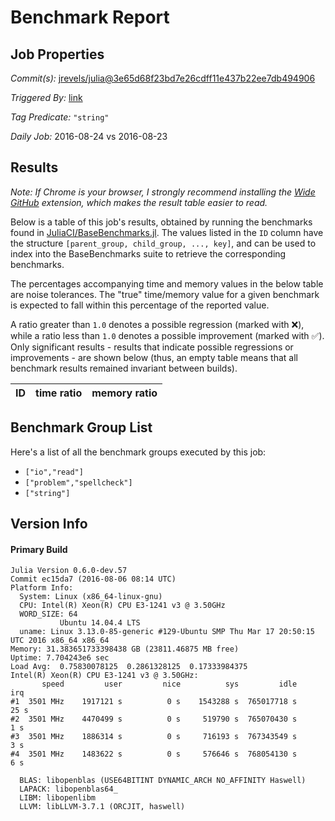 # Benchmark Report

## Job Properties

*Commit(s):* [jrevels/julia@3e65d68f23bd7e26cdff11e437b22ee7db494906](https://github.com/jrevels/julia/commit/3e65d68f23bd7e26cdff11e437b22ee7db494906)

*Triggered By:* [link](https://github.com/jrevels/julia/commit/3e65d68f23bd7e26cdff11e437b22ee7db494906#commitcomment-18763204)

*Tag Predicate:* `"string"`

*Daily Job:* 2016-08-24 vs 2016-08-23

## Results

*Note: If Chrome is your browser, I strongly recommend installing the [Wide GitHub](https://chrome.google.com/webstore/detail/wide-github/kaalofacklcidaampbokdplbklpeldpj?hl=en)
extension, which makes the result table easier to read.*

Below is a table of this job's results, obtained by running the benchmarks found in
[JuliaCI/BaseBenchmarks.jl](https://github.com/JuliaCI/BaseBenchmarks.jl). The values
listed in the `ID` column have the structure `[parent_group, child_group, ..., key]`,
and can be used to index into the BaseBenchmarks suite to retrieve the corresponding
benchmarks.

The percentages accompanying time and memory values in the below table are noise tolerances. The "true"
time/memory value for a given benchmark is expected to fall within this percentage of the reported value.

A ratio greater than `1.0` denotes a possible regression (marked with :x:), while a ratio less
than `1.0` denotes a possible improvement (marked with :white_check_mark:). Only significant results - results
that indicate possible regressions or improvements - are shown below (thus, an empty table means that all
benchmark results remained invariant between builds).

| ID | time ratio | memory ratio |
|----|------------|--------------|

## Benchmark Group List

Here's a list of all the benchmark groups executed by this job:

- `["io","read"]`
- `["problem","spellcheck"]`
- `["string"]`

## Version Info

#### Primary Build

```
Julia Version 0.6.0-dev.57
Commit ec15da7 (2016-08-06 08:14 UTC)
Platform Info:
  System: Linux (x86_64-linux-gnu)
  CPU: Intel(R) Xeon(R) CPU E3-1241 v3 @ 3.50GHz
  WORD_SIZE: 64
           Ubuntu 14.04.4 LTS
  uname: Linux 3.13.0-85-generic #129-Ubuntu SMP Thu Mar 17 20:50:15 UTC 2016 x86_64 x86_64
Memory: 31.383651733398438 GB (23811.46875 MB free)
Uptime: 7.704243e6 sec
Load Avg:  0.75830078125  0.2861328125  0.17333984375
Intel(R) Xeon(R) CPU E3-1241 v3 @ 3.50GHz: 
       speed         user         nice          sys         idle          irq
#1  3501 MHz    1917121 s          0 s    1543288 s  765017718 s         25 s
#2  3501 MHz    4470499 s          0 s     519790 s  765070430 s          1 s
#3  3501 MHz    1886314 s          0 s     716193 s  767343549 s          3 s
#4  3501 MHz    1483622 s          0 s     576646 s  768054130 s          6 s

  BLAS: libopenblas (USE64BITINT DYNAMIC_ARCH NO_AFFINITY Haswell)
  LAPACK: libopenblas64_
  LIBM: libopenlibm
  LLVM: libLLVM-3.7.1 (ORCJIT, haswell)

```
